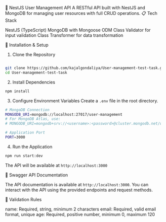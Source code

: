 🚀 NestJS User Management API
A RESTful API built with NestJS and MongoDB for managing user resources with full CRUD operations.
📋 Tech Stack

NestJS (TypeScript)
MongoDB with Mongoose ODM
Class Validator for input validation
Class Transformer for data transformation

🚀 Installation & Setup

1. Clone the Repository

```bash

git clone https://github.com/kajalgondaliya/User-management-test-task.git
cd User-management-test-task

```

2. Install Dependencies

```bash
npm install
```

3. Configure Environment Variables
   Create a `.env` file in the root directory.

```bash
# MongoDB Connection
MONGODB_URI=mongodb://localhost:27017/user-management
# For MongoDB Atlas, use:
# MONGODB_URI=mongodb+srv://<username>:<password>@cluster.mongodb.net/user-management

# Application Port
PORT=3000
```

4. Run the Application

```bash
npm run start:dev
```

The API will be available at `http://localhost:3000`

🚀 Swagger API Documentation 

The API documentation is available at `http://localhost:3000`. You can interact with the API using the provided endpoints and request methods.

🧹 Validation Rules

name: Required, string, minimum 2 characters
email: Required, valid email format, unique
age: Required, positive number, minimum 0, maximum 120

